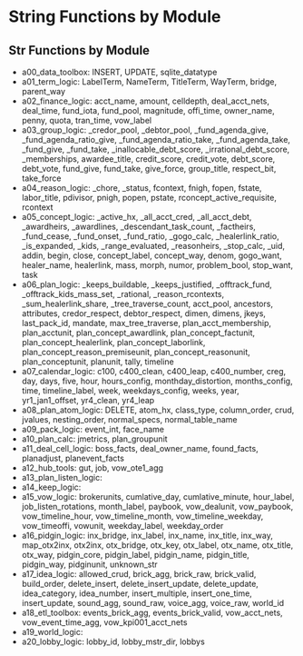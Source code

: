# String Functions by Module

## Str Functions by Module
- a00_data_toolbox: INSERT, UPDATE, sqlite_datatype
- a01_term_logic: LabelTerm, NameTerm, TitleTerm, WayTerm, bridge, parent_way
- a02_finance_logic: acct_name, amount, celldepth, deal_acct_nets, deal_time, fund_iota, fund_pool, magnitude, offi_time, owner_name, penny, quota, tran_time, vow_label
- a03_group_logic: _credor_pool, _debtor_pool, _fund_agenda_give, _fund_agenda_ratio_give, _fund_agenda_ratio_take, _fund_agenda_take, _fund_give, _fund_take, _inallocable_debt_score, _irrational_debt_score, _memberships, awardee_title, credit_score, credit_vote, debt_score, debt_vote, fund_give, fund_take, give_force, group_title, respect_bit, take_force
- a04_reason_logic: _chore, _status, fcontext, fnigh, fopen, fstate, labor_title, pdivisor, pnigh, popen, pstate, rconcept_active_requisite, rcontext
- a05_concept_logic: _active_hx, _all_acct_cred, _all_acct_debt, _awardheirs, _awardlines, _descendant_task_count, _factheirs, _fund_cease, _fund_onset, _fund_ratio, _gogo_calc, _healerlink_ratio, _is_expanded, _kids, _range_evaluated, _reasonheirs, _stop_calc, _uid, addin, begin, close, concept_label, concept_way, denom, gogo_want, healer_name, healerlink, mass, morph, numor, problem_bool, stop_want, task
- a06_plan_logic: _keeps_buildable, _keeps_justified, _offtrack_fund, _offtrack_kids_mass_set, _rational, _reason_rcontexts, _sum_healerlink_share, _tree_traverse_count, acct_pool, ancestors, attributes, credor_respect, debtor_respect, dimen, dimens, jkeys, last_pack_id, mandate, max_tree_traverse, plan_acct_membership, plan_acctunit, plan_concept_awardlink, plan_concept_factunit, plan_concept_healerlink, plan_concept_laborlink, plan_concept_reason_premiseunit, plan_concept_reasonunit, plan_conceptunit, planunit, tally, timeline
- a07_calendar_logic: c100, c400_clean, c400_leap, c400_number, creg, day, days, five, hour, hours_config, monthday_distortion, months_config, time, timeline_label, week, weekdays_config, weeks, year, yr1_jan1_offset, yr4_clean, yr4_leap
- a08_plan_atom_logic: DELETE, atom_hx, class_type, column_order, crud, jvalues, nesting_order, normal_specs, normal_table_name
- a09_pack_logic: event_int, face_name
- a10_plan_calc: jmetrics, plan_groupunit
- a11_deal_cell_logic: boss_facts, deal_owner_name, found_facts, planadjust, planevent_facts
- a12_hub_tools: gut, job, vow_ote1_agg
- a13_plan_listen_logic: 
- a14_keep_logic: 
- a15_vow_logic: brokerunits, cumlative_day, cumlative_minute, hour_label, job_listen_rotations, month_label, paybook, vow_dealunit, vow_paybook, vow_timeline_hour, vow_timeline_month, vow_timeline_weekday, vow_timeoffi, vowunit, weekday_label, weekday_order
- a16_pidgin_logic: inx_bridge, inx_label, inx_name, inx_title, inx_way, map_otx2inx, otx2inx, otx_bridge, otx_key, otx_label, otx_name, otx_title, otx_way, pidgin_core, pidgin_label, pidgin_name, pidgin_title, pidgin_way, pidginunit, unknown_str
- a17_idea_logic: allowed_crud, brick_agg, brick_raw, brick_valid, build_order, delete_insert, delete_insert_update, delete_update, idea_category, idea_number, insert_multiple, insert_one_time, insert_update, sound_agg, sound_raw, voice_agg, voice_raw, world_id
- a18_etl_toolbox: events_brick_agg, events_brick_valid, vow_acct_nets, vow_event_time_agg, vow_kpi001_acct_nets
- a19_world_logic: 
- a20_lobby_logic: lobby_id, lobby_mstr_dir, lobbys